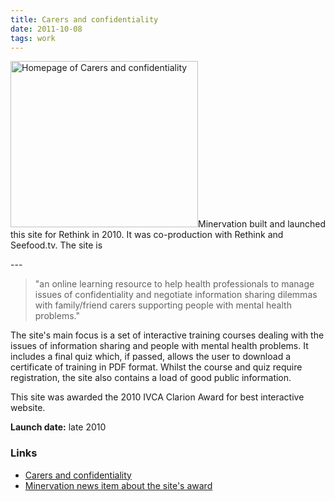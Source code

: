 ```yaml
---
title: Carers and confidentiality
date: 2011-10-08
tags: work
---
```

<p><img src="/assets/images/carers.png" alt="Homepage of Carers and confidentiality" width="300" height="266" />Minervation built and launched this site for Rethink in 2010. It was co-production with Rethink and Seefood.tv. The site is</p>
---

<blockquote>
<p>"an online learning resource to help health professionals to manage issues of confidentiality and negotiate information sharing dilemmas with family/friend carers supporting people with mental health problems."</p>
</blockquote>
<p>The site's main focus is a set of interactive training courses dealing with the issues of information sharing and people with mental health problems. It includes a final quiz which, if passed, allows the user to download a certificate of training in PDF format. Whilst the course and quiz require registration, the site also contains a load of good public information.</p>
<p>This site was awarded the 2010 IVCA Clarion Award for best interactive website.</p>
<p><strong>Launch date:</strong> late 2010</p>
<h3>Links</h3>
<ul>
<li><a href="http://www.carersandconfidentiality.org.uk/">Carers and confidentiality</a></li>
<li><a href="http://www.minervation.com/index.aspx?o=1149&amp;newsitem=2113">Minervation news item about the site's award</a></li>
</ul>